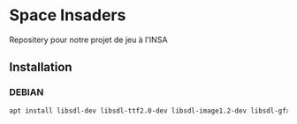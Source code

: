 # Space Insaders

Repositery pour notre projet de jeu à l'INSA

## Installation

### DEBIAN

```sh
apt install libsdl-dev libsdl-ttf2.0-dev libsdl-image1.2-dev libsdl-gfxi1.2-dev
```

